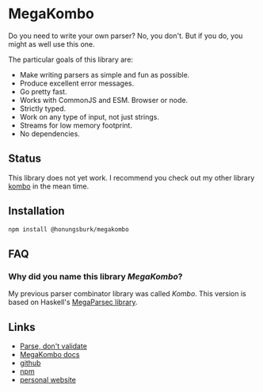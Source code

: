# MegaKombo

Do you need to write your own parser? No, you don't. But if you do, you might as well use this one.

The particular goals of this library are:

- Make writing parsers as simple and fun as possible.
- Produce excellent error messages.
- Go pretty fast.
- Works with CommonJS and ESM. Browser or node.
- Strictly typed.
- Work on any type of input, not just strings.
- Streams for low memory footprint.
- No dependencies.

## Status

This library does not yet work. I recommend you check out my other library
[kombo](https://github.com/honungsburk/kombo) in the mean time.

## Installation

```bash
npm install @honungsburk/megakombo
```

## FAQ

### Why did you name this library _MegaKombo_?

My previous parser combinator library was called _Kombo_. This version is based on Haskell's [MegaParsec library](https://hackage.haskell.org/package/megaparsec-9.4.1).

## Links

- [Parse, don't validate](https://lexi-lambda.github.io/blog/2019/11/05/parse-don-t-validate/)
- [MegaKombo docs](https://honungsburk.github.io/megakombo)
- [github](https://github.com/honungsburk/megakombo)
- [npm](https://github.com/honungsburk/megakombo)
- [personal website](https://honungsburk.github.io/)
